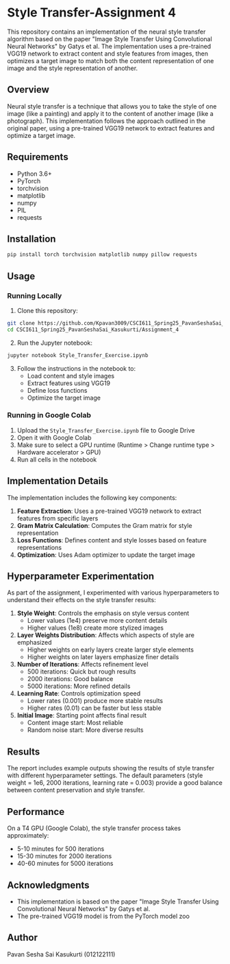 
# Style Transfer-Assignment 4 

This repository contains an implementation of the neural style transfer algorithm based on the paper "Image Style Transfer Using Convolutional Neural Networks" by Gatys et al. The implementation uses a pre-trained VGG19 network to extract content and style features from images, then optimizes a target image to match both the content representation of one image and the style representation of another.

## Overview

Neural style transfer is a technique that allows you to take the style of one image (like a painting) and apply it to the content of another image (like a photograph). This implementation follows the approach outlined in the original paper, using a pre-trained VGG19 network to extract features and optimize a target image.

## Requirements

- Python 3.6+
- PyTorch
- torchvision
- matplotlib
- numpy
- PIL
- requests

## Installation

```bash
pip install torch torchvision matplotlib numpy pillow requests
```

## Usage

### Running Locally

1. Clone this repository:

```bash
git clone https://github.com/Kpavan3009/CSCI611_Spring25_PavanSeshaSai_Kasukurti
cd CSCI611_Spring25_PavanSeshaSai_Kasukurti/Assignment_4
```

2. Run the Jupyter notebook:

```bash
jupyter notebook Style_Transfer_Exercise.ipynb
```

3. Follow the instructions in the notebook to:
   - Load content and style images
   - Extract features using VGG19
   - Define loss functions
   - Optimize the target image

### Running in Google Colab

1. Upload the `Style_Transfer_Exercise.ipynb` file to Google Drive
2. Open it with Google Colab
3. Make sure to select a GPU runtime (Runtime > Change runtime type > Hardware accelerator > GPU)
4. Run all cells in the notebook

## Implementation Details

The implementation includes the following key components:

1. **Feature Extraction**: Uses a pre-trained VGG19 network to extract features from specific layers
2. **Gram Matrix Calculation**: Computes the Gram matrix for style representation
3. **Loss Functions**: Defines content and style losses based on feature representations
4. **Optimization**: Uses Adam optimizer to update the target image

## Hyperparameter Experimentation

As part of the assignment, I experimented with various hyperparameters to understand their effects on the style transfer results:

1. **Style Weight**: Controls the emphasis on style versus content
   - Lower values (1e4) preserve more content details
   - Higher values (1e8) create more stylized images
2. **Layer Weights Distribution**: Affects which aspects of style are emphasized
   - Higher weights on early layers create larger style elements
   - Higher weights on later layers emphasize finer details
3. **Number of Iterations**: Affects refinement level
   - 500 iterations: Quick but rough results
   - 2000 iterations: Good balance
   - 5000 iterations: More refined details
4. **Learning Rate**: Controls optimization speed
   - Lower rates (0.001) produce more stable results
   - Higher rates (0.01) can be faster but less stable
5. **Initial Image**: Starting point affects final result
   - Content image start: Most reliable
   - Random noise start: More diverse results

## Results

The report includes example outputs showing the results of style transfer with different hyperparameter settings. The default parameters (style weight = 1e6, 2000 iterations, learning rate = 0.003) provide a good balance between content preservation and style transfer.

## Performance

On a T4 GPU (Google Colab), the style transfer process takes approximately:

- 5-10 minutes for 500 iterations
- 15-30 minutes for 2000 iterations
- 40-60 minutes for 5000 iterations

## Acknowledgments

- This implementation is based on the paper "Image Style Transfer Using Convolutional Neural Networks" by Gatys et al.
- The pre-trained VGG19 model is from the PyTorch model zoo

## Author

Pavan Sesha Sai Kasukurti (012122111)

